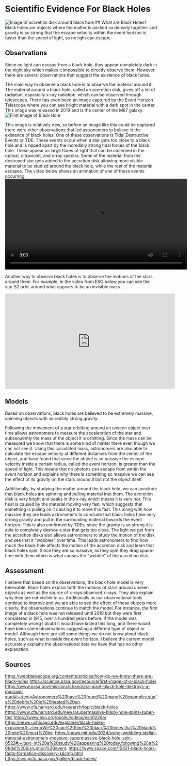 # Scientific Evidence For Black Holes
<img src="{{ site.baseurl }}/assets/images/BH_Accretion_Disk_Sim_360_4k_Prores.00001_print.jpg" alt="Image of accretion disk around black hole" />
## What are Black Holes?
Black holes are objects where the matter is packed so densely together and gravity is so strong that the escape velocity within the event horizon is faster than the speed of light, so no light can escape.

## Observations
Since no light can escape from a black hole, they appear completely dark in the night sky which makes it impossible to directly observe them. However, there are several observations that suggest the existence of black holes.

The main way to observe a black hole is to observe the material around it. The material around a black hole, called an accretion disk, gives off a lot of radiation, especially x-ray radiation, which can be observed through telescopes. There has even been an image captured by the Event Horizon Telescope where you can see bright material with a dark spot in the center. This image was released in 2019 and is the center of the M87 galaxy.
<img src="{{ site.baseurl }}/assets/images/blackhole_1600.jpg" alt="First Image of Black Hole" />

This image is relatively new, so before an image like this could be captured there were other observations that led astronomers to believe in the existence of black holes. One of these observations is Tidal Destructive Events or TDE. These events occur when a star gets too close to a black hole and is ripped apart by the incredibly strong tidal forces of the black hole. These appear as large flares of light that can be observed in the optical, ultraviolet, and x-ray spectra. Some of the material from the destroyed star gets added to the accretion disk allowing more visible material to be studied around the black hole, while the rest of the material escapes. The video below shows an animation of one of these events occurring.
<video width="600" controls>
    <source src="/assets/images/TDE_animation_HQ.mp4" type="video/mp4">
    Your browser does not support the video tag.
</video>

Another way to observe black holes is to observe the motions of the stars around them. For example, in the video from ESO below you can see the star S2 orbit around what appears to be an invisible mass.
<iframe width="560" height="315" src="https://www.youtube.com/embed/495OIRMV-1c" 
        title="YouTube video player" frameborder="0" 
        allow="accelerometer; autoplay; clipboard-write; encrypted-media; gyroscope; picture-in-picture" 
        allowfullscreen></iframe>

## Models
Based on observations, black holes are believed to be extremely massive, spinning objects with incredibly strong gravity.

Following the movement of a star orbitting around an unseen object over time allows astronomers to measure the acceleration of the star and subsequently the mass of the object it is orbitting. Since the mass can be measured we know that there is some kind of matter there even though we can not see it. Using this calculated mass, astronomers are also able to calculate the escape velocity at different distances from the center of the object, and have found that since the object is so massive the escape velocity inside a certain radius, called the event horizon, is greater than the speed of light. This means that no photons can escape from within the event horizon and explains why there is something so massive we can see the effect of its gravity on the stars around it but not the object itself.

Additionally, by studying the matter around the black hole, we can conclude that black holes are spinning and pulling material into them. The accretion disk is very bright and peaks in the x-ray which means it is very hot. This heat is caused by the material moving very fast, which suggests that something is pulling on it causing it to move this fast. This along with how massive they are leads astronomers to conclude that black holes have very strong gravity and pull in the surrounding material towards the event horizon. This is also confirmed by TDEs, since the gravity is so strong it is able to completely destroy a star that gets too close. The light we get from the accretion disks also allows astronomers to study the motion of the disk and see that it "wobbles" over time. This leads astronomers to find how much the black hole affects the motion of the accretion disk and learn that black holes spin. Since they are so massive, as they spin they drag space-time with them which is what causes the "wobble" of the accretion disk.


## Assessment
I believe that based on the observations, the black hole model is very believable. Black holes explain both the motions of stars around unseen objects as well as the source of x-rays observed x-rays. They also explain why they are not visible to us. Additionally as our observational tools continue to improve and we are able to see the effect of these objects more clearly, the observations continue to match the model. For instance, the first image of a black hole was not released until 2019 but they were first considered in 1915, over a hundred years before. If the model was completely wrong I doubt it would have lasted this long, and there would have been some observations suggesting a different type of object or model. Although there are still some things we do not know about black holes, such as what is inside the event horizon, I believe the current model accurately explains the observational data we have that has no other explanation.

## Sources
https://webbtelescope.org/contents/articles/how-do-we-know-there-are-black-holes
https://science.nasa.gov/resource/first-image-of-a-black-hole/
https://www.nasa.gov/missions/chandra/a-giant-black-hole-destroys-a-massive-star/#:~:text=Astronomers%20have%20found%20many%20examples,star's%20debris%20is%20heated%20up.
https://www.cfa.harvard.edu/research/topic/black-holes
https://www.cfa.harvard.edu/news/supermassive-black-hole-spins-super-fast
https://www.eso.org/public/videos/eso0226a/
https://news.uchicago.edu/explainer/black-holes-explained#:~:text=We%20can%20find%20black%20holes,that%20black%20hole%20must%20be.
https://news.mit.edu/2024/using-wobbling-stellar-material-astronomers-measure-supermassive-black-hole-spin-0522#:~:text=In%20a%20study%20appearing%20today,following%20a%20tidal%20disruption%20event.
https://www.space.com/15421-black-holes-facts-formation-discovery-sdcmp.html
https://svs.gsfc.nasa.gov/gallery/black-holes/
